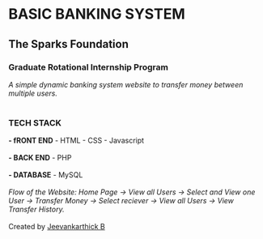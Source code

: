# BASIC BANKING SYSTEM
## The Sparks Foundation
### Graduate Rotational Internship Program
*A simple dynamic banking system website to transfer money between multiple users.* <br/> <br/>
### TECH STACK
**- fRONT END**
    - HTML
    - CSS
    - Javascript <br/> <br/>
**- BACK END**
    - PHP <br/> <br/>
**- DATABASE**
    - MySQL <br/> <br/>
*Flow of the Website: Home Page -> View all Users -> Select and View one User -> Transfer Money -> Select reciever -> View all Users -> View Transfer History.* <br/> <br/>
Created by [Jeevankarthick B](https://www.linkedin.com/in/jeevankarthick-b/)
